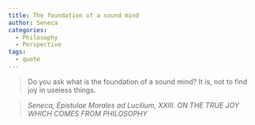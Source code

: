 ```yaml
---
title: The foundation of a sound mind
author: Seneca
categories:
  - Philosophy
  - Perspective
tags:
  - quote
---
```


> Do you ask what is the foundation of a sound mind? It is, not to find joy in useless things.

> <cite>Seneca, Epistulae Morales ad Lucilium, XXIII. ON THE TRUE JOY WHICH COMES FROM PHILOSOPHY</cite>

